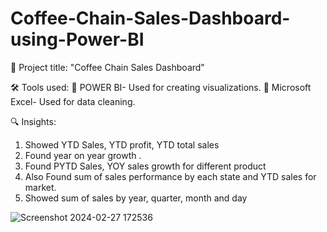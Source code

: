 # Coffee-Chain-Sales-Dashboard-using-Power-BI
📌 Project title: "Coffee Chain Sales Dashboard"

🛠 Tools used:
🔹 POWER BI- Used for creating visualizations.
🔹 Microsoft Excel- Used for data cleaning.

🔍 Insights:

1. Showed YTD Sales, YTD profit, YTD total sales
2. Found year on year growth .
3. Found  PYTD Sales, YOY sales growth for different product
4. Also Found sum of  sales performance by each state and YTD sales for market.
5. Showed sum of sales by year, quarter, month and day

![Screenshot 2024-02-27 172536](https://github.com/Chetan0904/Coffee-Chain-Sales-Dashboard-using-Power-BI/assets/137276849/37e29b6b-1e99-4f20-b8a7-de007624d6ed)

